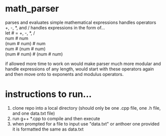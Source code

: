 # math_parser
parses and evaluates simple mathematical expressions handles operators +, -, *, and /
handles expressions in the form of...  
let # = +, -, *, /  
num # num  
(num # num) # num  
num # (num # num)  
(num # num) # (num # num)  

if allowed more time to work on would make parser much more modular and handle expressions of any length, would start with these operators again and then move onto to exponents and modulus operators.


# instructions to run...
1) clone repo into a local directory (should only be one .cpp file, one .h file, and one data.txt file)
2) run g++ *.cpp to compile and then execute
3) when prompted for a file to input use "data.txt" or anthoer one provided it is formatted the same as data.txt

